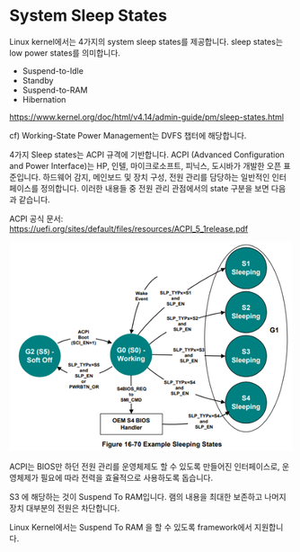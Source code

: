 # System Sleep States



Linux kernel에서는 4가지의 system sleep states를 제공합니다. sleep states는 low power states를 의미합니다.

- Suspend-to-Idle
- Standby
- Suspend-to-RAM
- Hibernation

https://www.kernel.org/doc/html/v4.14/admin-guide/pm/sleep-states.html



cf) Working-State Power Management는 DVFS 챕터에 해당합니다.



4가지 Sleep states는 ACPI 규격에 기반합니다. ACPI (Advanced Configuration and Power Interface)는 HP, 인텔, 마이크로소프트, 피닉스, 도시바가 개발한 오픈 표준입니다. 하드웨어 감지, 메인보드 및 장치 구성, 전원 관리를 담당하는 일반적인 인터페이스를 정의합니다. 이러한 내용들 중 전원 관리 관점에서의 state 구분을 보면 다음과 같습니다.

ACPI 공식 문서: https://uefi.org/sites/default/files/resources/ACPI_5_1release.pdf

![image-20210707232909557](https://github.com/BY1994/TIL/raw/main/Daily/images/210707_ACPI_sleeping_level.png)

ACPI는 BIOS만 하던 전원 관리를 운영체제도 할 수 있도록 만들어진 인터페이스로, 운영체제가 필요에 따라 전력을 효율적으로 사용하도록 돕습니다.



S3 에 해당하는 것이 Suspend To RAM입니다. 램의 내용을 최대한 보존하고 나머지 장치 대부분의 전원은 차단합니다.



Linux Kernel에서는 Suspend To RAM 을 할 수 있도록 framework에서 지원합니다. 